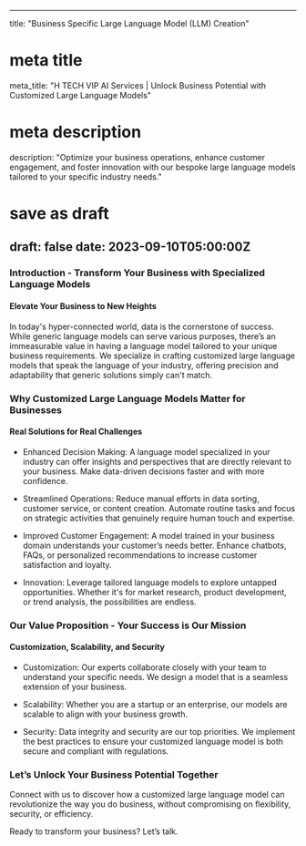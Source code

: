 
---
title: "Business Specific Large Language Model (LLM) Creation"
# meta title
meta_title: "H TECH VIP AI Services | Unlock Business Potential with Customized Large Language Models"
# meta description
description: "Optimize your business operations, enhance customer engagement, and foster innovation with our bespoke large language models tailored to your specific industry needs."
# save as draft
draft: false
date: 2023-09-10T05:00:00Z
---

### Introduction - Transform Your Business with Specialized Language Models
#### Elevate Your Business to New Heights
In today's hyper-connected world, data is the cornerstone of success. While generic language models can serve various purposes, there’s an immeasurable value in having a language model tailored to your unique business requirements. We specialize in crafting customized large language models that speak the language of your industry, offering precision and adaptability that generic solutions simply can't match.

### Why Customized Large Language Models Matter for Businesses
#### Real Solutions for Real Challenges
- Enhanced Decision Making: A language model specialized in your industry can offer insights and perspectives that are directly relevant to your business. Make data-driven decisions faster and with more confidence.

- Streamlined Operations: Reduce manual efforts in data sorting, customer service, or content creation. Automate routine tasks and focus on strategic activities that genuinely require human touch and expertise.

- Improved Customer Engagement: A model trained in your business domain understands your customer’s needs better. Enhance chatbots, FAQs, or personalized recommendations to increase customer satisfaction and loyalty.

- Innovation: Leverage tailored language models to explore untapped opportunities. Whether it's for market research, product development, or trend analysis, the possibilities are endless.

### Our Value Proposition - Your Success is Our Mission
#### Customization, Scalability, and Security

- Customization: Our experts collaborate closely with your team to understand your specific needs. We design a model that is a seamless extension of your business.

- Scalability: Whether you are a startup or an enterprise, our models are scalable to align with your business growth.

- Security: Data integrity and security are our top priorities. We implement the best practices to ensure your customized language model is both secure and compliant with regulations.

### Let’s Unlock Your Business Potential Together
Connect with us to discover how a customized large language model can revolutionize the way you do business, without compromising on flexibility, security, or efficiency.

Ready to transform your business? Let’s talk.